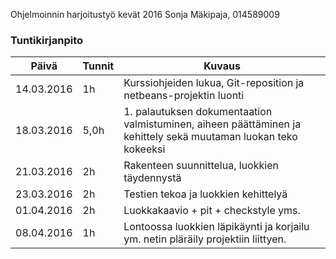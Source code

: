 Ohjelmoinnin harjoitustyö kevät 2016
Sonja Mäkipaja, 014589009

### Tuntikirjanpito
Päivä | Tunnit | Kuvaus
--------------- | ----- | ------
14.03.2016 | 1h | Kurssiohjeiden lukua, Git-reposition ja netbeans-projektin luonti
18.03.2016 | 5,0h | 1. palautuksen dokumentaation valmistuminen, aiheen päättäminen ja kehittely sekä muutaman luokan teko kokeeksi
21.03.2016 | 2h | Rakenteen suunnittelua, luokkien täydennystä
23.03.2016 | 2h | Testien tekoa ja luokkien kehittelyä
01.04.2016 | 2h | Luokkakaavio + pit + checkstyle yms.
08.04.2016 | 1h | Lontoossa luokkien läpikäynti ja korjailu ym. netin pläräily projektiin liittyen.

